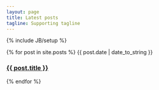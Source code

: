 ```yaml
---
layout: page
title: Latest posts
tagline: Supporting tagline
---
```

{% include JB/setup %}

{% for post in site.posts %}
  <span>{{ post.date | date_to_string }}</span>
  <h3><a href="{{ BASE_PATH }}{{ post.url }}">{{ post.title }}</a></h3>
{% endfor %}

